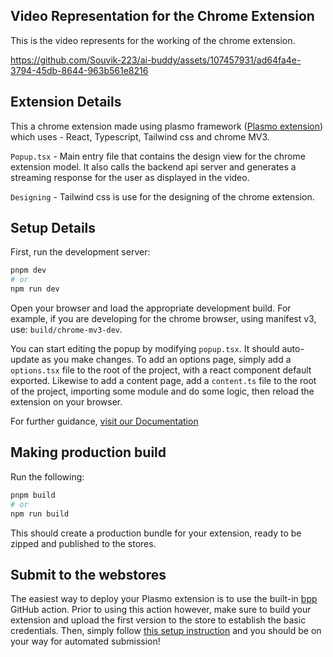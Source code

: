 ## Video Representation for the Chrome Extension
This is the video represents for the working of the chrome extension.



https://github.com/Souvik-223/ai-buddy/assets/107457931/ad64fa4e-3794-45db-8644-963b561e8216



## Extension Details
This a chrome extension made using plasmo framework ([Plasmo extension](https://docs.plasmo.com/)) which uses - React, Typescript, Tailwind css and chrome MV3.

`Popup.tsx` - Main entry file that contains the design view for the chrome extension model. It also calls the backend api server and generates a streaming response for the user as displayed in the video.

`Designing` - Tailwind css is use for the designing of the chrome extension.


## Setup Details

First, run the development server:

```bash
pnpm dev
# or
npm run dev
```

Open your browser and load the appropriate development build. For example, if you are developing for the chrome browser, using manifest v3, use: `build/chrome-mv3-dev`.

You can start editing the popup by modifying `popup.tsx`. It should auto-update as you make changes. To add an options page, simply add a `options.tsx` file to the root of the project, with a react component default exported. Likewise to add a content page, add a `content.ts` file to the root of the project, importing some module and do some logic, then reload the extension on your browser.

For further guidance, [visit our Documentation](https://docs.plasmo.com/)

## Making production build

Run the following:

```bash
pnpm build
# or
npm run build
```

This should create a production bundle for your extension, ready to be zipped and published to the stores.

## Submit to the webstores

The easiest way to deploy your Plasmo extension is to use the built-in [bpp](https://bpp.browser.market) GitHub action. Prior to using this action however, make sure to build your extension and upload the first version to the store to establish the basic credentials. Then, simply follow [this setup instruction](https://docs.plasmo.com/framework/workflows/submit) and you should be on your way for automated submission!
